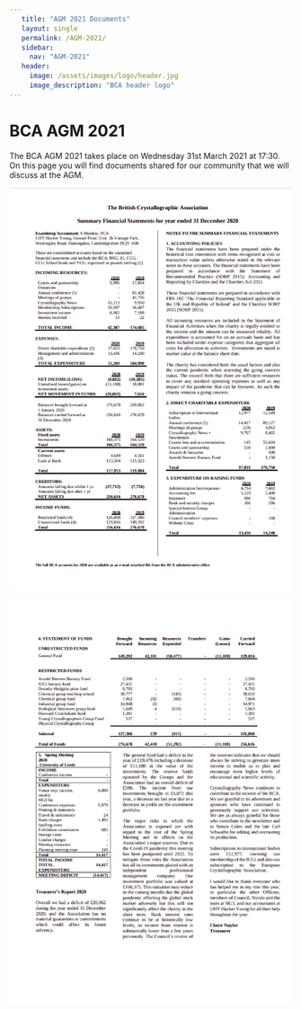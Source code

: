 ```yaml
---
   title: "AGM 2021 Documents"
   layout: single
   permalink: /AGM-2021/
   sidebar:
     nav: "AGM-2021"
   header:
     image: /assets/images/logo/header.jpg
     image_description: "BCA header logo"
---
```


# BCA AGM 2021

The BCA AGM 2021 takes place on Wednesday 31st March 2021 at 17:30. On this page you will find documents shared for our community that we will discuss at the AGM. 


![Accounts Summary 2021_page1](/assets/images/posts/PAGE1_BCAAGM2021.png)

![Accounts Summary 2021_page2](/assets/images/posts/PAGE2_BCAAGM2021.png)
